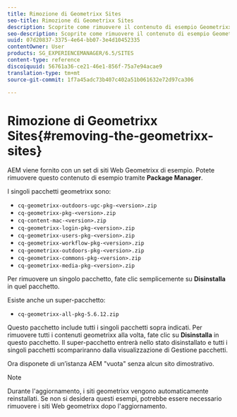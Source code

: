 ```yaml
---
title: Rimozione di Geometrixx Sites
seo-title: Rimozione di Geometrixx Sites
description: Scoprite come rimuovere il contenuto di esempio Geometrixx.
seo-description: Scoprite come rimuovere il contenuto di esempio Geometrixx.
uuid: 07d20837-3375-4e64-bb07-3e4d10452335
contentOwner: User
products: SG_EXPERIENCEMANAGER/6.5/SITES
content-type: reference
discoiquuid: 56761a36-ce21-46e1-856f-75a7e94acae9
translation-type: tm+mt
source-git-commit: 1f7a45adc73b407c402a51b061632e72d97ca306

---
```



# Rimozione di Geometrixx Sites{#removing-the-geometrixx-sites}

AEM viene fornito con un set di siti Web Geometrixx di esempio. Potete rimuovere questo contenuto di esempio tramite **Package Manager**.

I singoli pacchetti geometrixx sono:

* `cq-geometrixx-outdoors-ugc-pkg-<version>.zip`
* `cq-geometrixx-pkg-<version>.zip`
* `cq-content-mac-<version>.zip`
* `cq-geometrixx-login-pkg-<version>.zip`
* `cq-geometrixx-users-pkg-<version>.zip`
* `cq-geometrixx-workflow-pkg-<version>.zip`
* `cq-geometrixx-outdoors-pkg-<version>.zip`
* `cq-geometrixx-commons-pkg-<version>.zip`
* `cq-geometrixx-media-pkg-<version>.zip`

Per rimuovere un singolo pacchetto, fate clic semplicemente su **Disinstalla** in quel pacchetto.

Esiste anche un super-pacchetto:

* `cq-geometrixx-all-pkg-5.6.12.zip`

Questo pacchetto include tutti i singoli pacchetti sopra indicati. Per rimuovere tutti i contenuti geometrixx alla volta, fate clic su **Disinstalla** in questo pacchetto. Il super-pacchetto entrerà nello stato disinstallato e tutti i singoli pacchetti scompariranno dalla visualizzazione di Gestione pacchetti.

Ora disponete di un’istanza AEM &quot;vuota&quot; senza alcun sito dimostrativo.

>[!NOTE]
>
>Durante l&#39;aggiornamento, i siti geometrixx vengono automaticamente reinstallati. Se non si desidera questi esempi, potrebbe essere necessario rimuovere i siti Web geometrixx dopo l&#39;aggiornamento.

